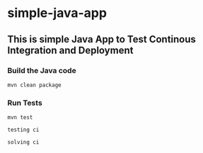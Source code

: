 # simple-java-app
## This is simple Java App to Test Continous Integration and Deployment

### Build the Java code
```mvn clean package```

### Run Tests
```mvn test```

```testing ci```

```solving ci```
